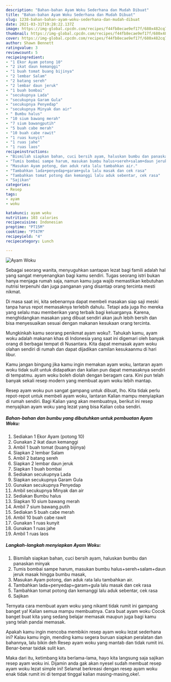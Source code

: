 ```yaml
---
description: "Bahan-bahan Ayam Woku Sederhana dan Mudah Dibuat"
title: "Bahan-bahan Ayam Woku Sederhana dan Mudah Dibuat"
slug: 1238-bahan-bahan-ayam-woku-sederhana-dan-mudah-dibuat
date: 2021-03-31T19:28:22.137Z
image: https://img-global.cpcdn.com/recipes/f44fb8ecae9ef17f/680x482cq70/ayam-woku-foto-resep-utama.jpg
thumbnail: https://img-global.cpcdn.com/recipes/f44fb8ecae9ef17f/680x482cq70/ayam-woku-foto-resep-utama.jpg
cover: https://img-global.cpcdn.com/recipes/f44fb8ecae9ef17f/680x482cq70/ayam-woku-foto-resep-utama.jpg
author: Shawn Bennett
ratingvalue: 3
reviewcount: 5
recipeingredient:
- "1 Ekor Ayam potong 10"
- "2 ikat daun kemanggi"
- "1 buah tomat buang bijinya"
- "2 lembar Salam"
- "2 batang sereh"
- "2 lembar daun jeruk"
- "1 buah bombai"
- "secukupnya Lada"
- "secukupnya Garam Gula"
- "secukupnya Penyedap"
- "secukupnya Minyak dan air"
- " Bumbu halus"
- "10 sium bawang merah"
- "7 sium bawangputih"
- "5 buah cabe merah"
- "10 buah cabe rawit"
- "1 ruas kunyit"
- "1 ruas jahe"
- "1 ruas laos"
recipeinstructions:
- "Bismilah siapkan bahan, cuci bersih ayam, haluskan bumbu dan panaskan minyak"
- "Tumis bombai sampe harum, masukan bumbu halus+sereh+salam+daun jeruk masak hingga bumbu masak,"
- "Masukan Ayam potong, dan aduk rata lalu tambahkan air."
- "Tambahkan lada+penyedap+garam+gula lalu masak dan cek rasa"
- "Tambahkan tomat potong dan kemanggi lalu aduk sebentar, cek rasa"
- "Sajikan"
categories:
- Resep
tags:
- ayam
- woku

katakunci: ayam woku 
nutrition: 103 calories
recipecuisine: Indonesian
preptime: "PT15M"
cooktime: "PT47M"
recipeyield: "4"
recipecategory: Lunch

---
```



![Ayam Woku](https://img-global.cpcdn.com/recipes/f44fb8ecae9ef17f/680x482cq70/ayam-woku-foto-resep-utama.jpg)

Sebagai seorang wanita, menyuguhkan santapan lezat bagi famili adalah hal yang sangat menyenangkan bagi kamu sendiri. Tugas seorang istri bukan hanya menjaga rumah saja, namun kamu juga wajib memastikan kebutuhan nutrisi terpenuhi dan juga panganan yang disantap orang tercinta mesti nikmat.

Di masa  saat ini, kita sebenarnya dapat membeli masakan siap saji meski tanpa harus repot memasaknya terlebih dahulu. Tetapi ada juga lho mereka yang selalu mau memberikan yang terbaik bagi keluarganya. Karena, menghidangkan masakan yang dibuat sendiri akan jauh lebih bersih dan bisa menyesuaikan sesuai dengan makanan kesukaan orang tercinta. 



Mungkinkah kamu seorang penikmat ayam woku?. Tahukah kamu, ayam woku adalah makanan khas di Indonesia yang saat ini digemari oleh banyak orang di berbagai tempat di Nusantara. Kita dapat memasak ayam woku olahan sendiri di rumah dan dapat dijadikan camilan kesukaanmu di hari libur.

Kamu jangan bingung jika kamu ingin memakan ayam woku, lantaran ayam woku tidak sulit untuk didapatkan dan kalian pun dapat memasaknya sendiri di tempatmu. ayam woku boleh diolah dengan beragam cara. Kini pun telah banyak sekali resep modern yang membuat ayam woku lebih mantap.

Resep ayam woku pun sangat gampang untuk dibuat, lho. Kita tidak perlu repot-repot untuk membeli ayam woku, lantaran Kalian mampu menyiapkan di rumah sendiri. Bagi Kalian yang akan membuatnya, berikut ini resep menyajikan ayam woku yang lezat yang bisa Kalian coba sendiri.

<!--inarticleads1-->

##### Bahan-bahan dan bumbu yang dibutuhkan untuk pembuatan Ayam Woku:

1. Sediakan 1 Ekor Ayam (potong 10)
1. Gunakan 2 ikat daun kemanggi
1. Ambil 1 buah tomat (buang bijinya)
1. Siapkan 2 lembar Salam
1. Ambil 2 batang sereh
1. Siapkan 2 lembar daun jeruk
1. Siapkan 1 buah bombai
1. Sediakan secukupnya Lada
1. Siapkan secukupnya Garam Gula
1. Gunakan secukupnya Penyedap
1. Ambil secukupnya Minyak dan air
1. Sediakan  Bumbu halus
1. Siapkan 10 sium bawang merah
1. Ambil 7 sium bawang.putih
1. Sediakan 5 buah cabe merah
1. Ambil 10 buah cabe rawit
1. Gunakan 1 ruas kunyit
1. Gunakan 1 ruas jahe
1. Ambil 1 ruas laos




<!--inarticleads2-->

##### Langkah-langkah menyiapkan Ayam Woku:

1. Bismilah siapkan bahan, cuci bersih ayam, haluskan bumbu dan panaskan minyak
1. Tumis bombai sampe harum, masukan bumbu halus+sereh+salam+daun jeruk masak hingga bumbu masak,
1. Masukan Ayam potong, dan aduk rata lalu tambahkan air.
1. Tambahkan lada+penyedap+garam+gula lalu masak dan cek rasa
1. Tambahkan tomat potong dan kemanggi lalu aduk sebentar, cek rasa
1. Sajikan




Ternyata cara membuat ayam woku yang nikamt tidak rumit ini gampang banget ya! Kalian semua mampu membuatnya. Cara buat ayam woku Cocok banget buat kita yang sedang belajar memasak maupun juga bagi kamu yang telah pandai memasak.

Apakah kamu ingin mencoba membikin resep ayam woku lezat sederhana ini? Kalau kamu ingin, mending kamu segera buruan siapkan peralatan dan bahannya, lalu bikin deh Resep ayam woku yang mantab dan tidak rumit ini. Benar-benar taidak sulit kan. 

Maka dari itu, ketimbang kita berlama-lama, hayo kita langsung saja sajikan resep ayam woku ini. Dijamin anda gak akan nyesel sudah membuat resep ayam woku lezat simple ini! Selamat berkreasi dengan resep ayam woku enak tidak rumit ini di tempat tinggal kalian masing-masing,oke!.

